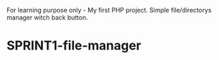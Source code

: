 For learning purpose only - My first PHP project.
Simple file/directorys manager witch back button.

# SPRINT1-file-manager

